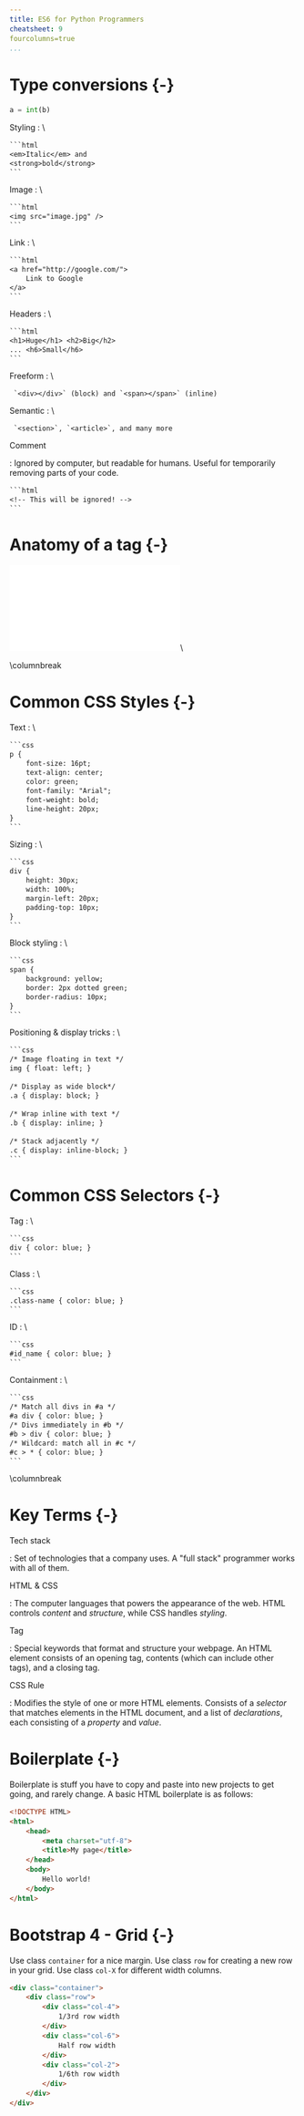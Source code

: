 ```yaml
---
title: ES6 for Python Programmers
cheatsheet: 9
fourcolumns=true
...
```


# Type conversions {-}


```py
a = int(b)
```

Styling
:   \ 

    ```html
    <em>Italic</em> and
    <strong>bold</strong>
    ```

Image
:   \ 

    ```html
    <img src="image.jpg" />
    ```

Link
:   \ 

    ```html
    <a href="http://google.com/">
        Link to Google
    </a>
    ```

Headers
:   \ 

    ```html
    <h1>Huge</h1> <h2>Big</h2>
    ... <h6>Small</h6>
    ```

Freeform
:   \ 

     `<div></div>` (block) and `<span></span>` (inline)

Semantic
:   \ 

     `<section>`, `<article>`, and many more


Comment

:   Ignored by computer, but readable
    for humans. Useful for temporarily
    removing parts of your code.

    ```html
    <!-- This will be ignored! -->
    ```


# Anatomy of a tag {-}

![HTML tag](./cheatsheets/images/anatomy_of_tag.pdf)\ 


\columnbreak

# Common CSS Styles {-}


Text
:  \ 

    ```css
    p {
        font-size: 16pt;
        text-align: center;
        color: green;
        font-family: "Arial";
        font-weight: bold;
        line-height: 20px;
    }
    ```

Sizing
:   \ 

    ```css
    div {
        height: 30px;
        width: 100%;
        margin-left: 20px;
        padding-top: 10px;
    }
    ```

Block styling
:   \ 

    ```css
    span {
        background: yellow;
        border: 2px dotted green;
        border-radius: 10px;
    }
    ```

Positioning & display tricks
:   \ 

    ```css
    /* Image floating in text */
    img { float: left; }

    /* Display as wide block*/
    .a { display: block; }

    /* Wrap inline with text */
    .b { display: inline; }

    /* Stack adjacently */
    .c { display: inline-block; }
    ```

# Common CSS Selectors {-}

Tag
:   \ 

    ```css
    div { color: blue; }
    ```

Class
:   \ 

    ```css
    .class-name { color: blue; }
    ```

ID
:   \ 

    ```css
    #id_name { color: blue; }
    ```

Containment
:   \ 

    ```css
    /* Match all divs in #a */
    #a div { color: blue; }
    /* Divs immediately in #b */
    #b > div { color: blue; }
    /* Wildcard: match all in #c */
    #c > * { color: blue; }
    ```

\columnbreak


# Key Terms {-}

Tech stack

: Set of technologies that a company
uses. A "full stack" programmer works
with all of them.

HTML & CSS

:   The computer languages that powers
the appearance of the web. HTML controls
*content* and *structure*, while CSS
handles *styling*.

Tag

:   Special keywords that format and
structure your webpage.  An HTML element
consists of an opening tag, contents
(which can include other tags), and a
closing tag.

CSS Rule

:    Modifies the style of one or more HTML elements.
Consists of a *selector* that matches elements in the
HTML document, and a list of *declarations*, each
consisting of a *property* and *value*.


# Boilerplate {-}


Boilerplate is stuff you have to copy
and paste into new projects to get
going, and rarely change. A basic HTML
boilerplate is as follows:


```html
<!DOCTYPE HTML>
<html>
    <head>
        <meta charset="utf-8">
        <title>My page</title>
    </head>
    <body>
        Hello world!
    </body>
</html>
```

# Bootstrap 4 - Grid {-}

Use class `container` for a nice margin. Use class
`row` for creating a new row in your grid. Use class
`col-X` for different width columns.

```html
<div class="container">
    <div class="row">
        <div class="col-4">
            1/3rd row width
        </div>
        <div class="col-6">
            Half row width
        </div>
        <div class="col-2">
            1/6th row width
        </div>
    </div>
</div>
```




